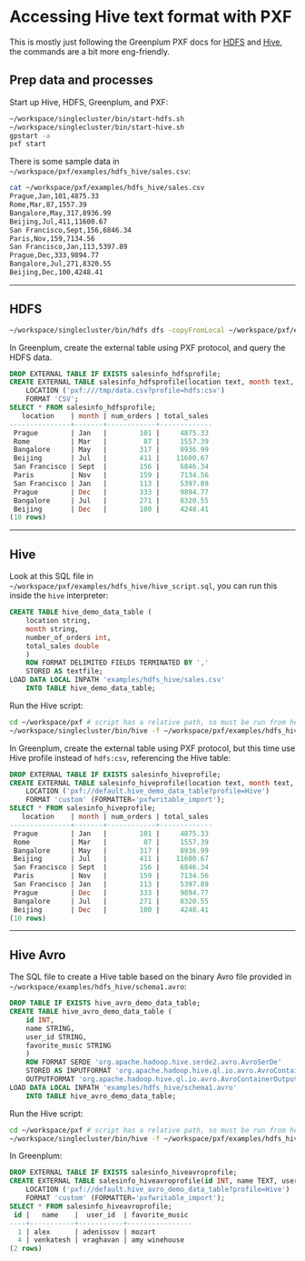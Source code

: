 # Accessing Hive text format with PXF

This is mostly just following the Greenplum PXF docs for [HDFS](https://gpdb.docs.pivotal.io/6-4/pxf/hdfs_text.html) and [Hive](https://gpdb.docs.pivotal.io/6-4/pxf/hive_pxf.html), the commands are a bit more eng-friendly.

## Prep data and processes

Start up Hive, HDFS, Greenplum, and PXF:

```bash
~/workspace/singlecluster/bin/start-hdfs.sh
~/workspace/singlecluster/bin/start-hive.sh
gpstart -a
pxf start
```

There is some sample data in `~/workspace/pxf/examples/hdfs_hive/sales.csv`:

```bash
cat ~/workspace/pxf/examples/hdfs_hive/sales.csv
Prague,Jan,101,4875.33
Rome,Mar,87,1557.39
Bangalore,May,317,8936.99
Beijing,Jul,411,11600.67
San Francisco,Sept,156,6846.34
Paris,Nov,159,7134.56
San Francisco,Jan,113,5397.89
Prague,Dec,333,9894.77
Bangalore,Jul,271,8320.55
Beijing,Dec,100,4248.41
```

------------------------

## HDFS

```bash
~/workspace/singlecluster/bin/hdfs dfs -copyFromLocal ~/workspace/pxf/examples/hdfs_hive/sales.csv /tmp/data.csv
```

In Greenplum, create the external table using PXF protocol, and query the HDFS data.

```SQL
DROP EXTERNAL TABLE IF EXISTS salesinfo_hdfsprofile;
CREATE EXTERNAL TABLE salesinfo_hdfsprofile(location text, month text, num_orders int, total_sales float8)
	LOCATION ('pxf:///tmp/data.csv?profile=hdfs:csv')
	FORMAT 'CSV';
SELECT * FROM salesinfo_hdfsprofile;
   location    | month | num_orders | total_sales
---------------+-------+------------+-------------
 Prague        | Jan   |        101 |     4875.33
 Rome          | Mar   |         87 |     1557.39
 Bangalore     | May   |        317 |     8936.99
 Beijing       | Jul   |        411 |    11600.67
 San Francisco | Sept  |        156 |     6846.34
 Paris         | Nov   |        159 |     7134.56
 San Francisco | Jan   |        113 |     5397.89
 Prague        | Dec   |        333 |     9894.77
 Bangalore     | Jul   |        271 |     8320.55
 Beijing       | Dec   |        100 |     4248.41
(10 rows)
```

------------------------

## Hive

Look at this SQL file in `~/workspace/pxf/examples/hdfs_hive/hive_script.sql`, you can run this inside the `hive` interpreter:

```sql
CREATE TABLE hive_demo_data_table (
	location string,
	month string,
	number_of_orders int,
	total_sales double
	)
	ROW FORMAT DELIMITED FIELDS TERMINATED BY ','
	STORED AS textfile;
LOAD DATA LOCAL INPATH 'examples/hdfs_hive/sales.csv'
	INTO TABLE hive_demo_data_table;
```

Run the Hive script:

```bash
cd ~/workspace/pxf # script has a relative path, so must be run from here
~/workspace/singlecluster/bin/hive -f ~/workspace/pxf/examples/hdfs_hive/hive_script.sql
```

In Greenplum, create the external table using PXF protocol, but this time use Hive profile instead of `hdfs:csv`, referencing the Hive table:

```SQL
DROP EXTERNAL TABLE IF EXISTS salesinfo_hiveprofile;
CREATE EXTERNAL TABLE salesinfo_hiveprofile(location text, month text, num_orders int, total_sales float8)
	LOCATION ('pxf://default.hive_demo_data_table?profile=Hive')
	FORMAT 'custom' (FORMATTER='pxfwritable_import');
SELECT * FROM salesinfo_hiveprofile;
   location    | month | num_orders | total_sales
---------------+-------+------------+-------------
 Prague        | Jan   |        101 |     4875.33
 Rome          | Mar   |         87 |     1557.39
 Bangalore     | May   |        317 |     8936.99
 Beijing       | Jul   |        411 |    11600.67
 San Francisco | Sept  |        156 |     6846.34
 Paris         | Nov   |        159 |     7134.56
 San Francisco | Jan   |        113 |     5397.89
 Prague        | Dec   |        333 |     9894.77
 Bangalore     | Jul   |        271 |     8320.55
 Beijing       | Dec   |        100 |     4248.41
(10 rows)
```

------------------------

## Hive Avro

The SQL file to create a Hive table based on the binary Avro file provided in `~/workspace/examples/hdfs_hive/schema1.avro`:

```SQL
DROP TABLE IF EXISTS hive_avro_demo_data_table;
CREATE TABLE hive_avro_demo_data_table (
	id INT,
	name STRING,
	user_id STRING,
	favorite_music STRING
	)
	ROW FORMAT SERDE 'org.apache.hadoop.hive.serde2.avro.AvroSerDe'
	STORED AS INPUTFORMAT 'org.apache.hadoop.hive.ql.io.avro.AvroContainerInputFormat'
	OUTPUTFORMAT 'org.apache.hadoop.hive.ql.io.avro.AvroContainerOutputFormat';
LOAD DATA LOCAL INPATH 'examples/hdfs_hive/schema1.avro'
	INTO TABLE hive_avro_demo_data_table;
```

Run the Hive script:

```bash
cd ~/workspace/pxf # script has a relative path, so must be run from here
~/workspace/singlecluster/bin/hive -f ~/workspace/pxf/examples/hdfs_hive/hive_avro_script.sql
```

In Greenplum:

```SQL
DROP EXTERNAL TABLE IF EXISTS salesinfo_hiveavroprofile;
CREATE EXTERNAL TABLE salesinfo_hiveavroprofile(id INT, name TEXT, user_id TEXT, favorite_music TEXT)
	LOCATION ('pxf://default.hive_avro_demo_data_table?profile=Hive')
	FORMAT 'custom' (FORMATTER='pxfwritable_import');
SELECT * FROM salesinfo_hiveavroprofile;
 id |   name    |  user_id  | favorite_music
----+-----------+-----------+----------------
  1 | alex      | adenissov | mozart
  4 | venkatesh | vraghavan | amy winehouse
(2 rows)
```
